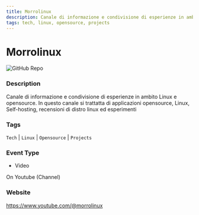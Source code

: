 ```yaml
---
title: Morrolinux
description: Canale di informazione e condivisione di esperienze in ambito Linux e opensource. In questo canale si trattatta di applicazioni opensource, Linux, Self-hosting, recensioni di distro linux ed esperimenti
tags: tech, linux, opensource, projects
---
```

        

# Morrolinux

![GitHub Repo](https://img.shields.io/static/v1?label=category&message=communities&color=green)

### Description

Canale di informazione e condivisione di esperienze in ambito Linux e opensource. In questo canale si trattatta di applicazioni opensource, Linux, Self-hosting, recensioni di distro linux ed esperimenti

### Tags

`Tech` | `Linux` | `Opensource` | `Projects`

### Event Type

- Video

On Youtube (Channel)

### Website

https://www.youtube.com/@morrolinux
